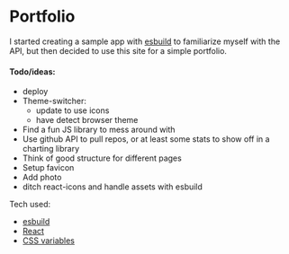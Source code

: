 # Portfolio

I started creating a sample app with [esbuild](https://esbuild.github.io/) to familiarize myself with the API, but then decided to use this site for a simple portfolio. 

#### Todo/ideas:
- deploy
- Theme-switcher:
    - update to use icons
    - have detect browser theme
- Find a fun JS library to mess around with
- Use github API to pull repos, or at least some stats to show off in a charting library
- Think of good structure for different pages
- Setup favicon
- Add photo
- ditch react-icons and handle assets with esbuild

Tech used:
- [esbuild](https://esbuild.github.io/)
- [React](https://reactjs.org/)
- [CSS variables](https://developer.mozilla.org/en-US/docs/Web/CSS/Using_CSS_custom_properties)